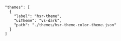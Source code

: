 
    "themes": [
      {
        "label": "hsr-theme",
        "uiTheme": "vs-dark",
        "path": "./themes/hsr-theme-color-theme.json"
      }
    ]